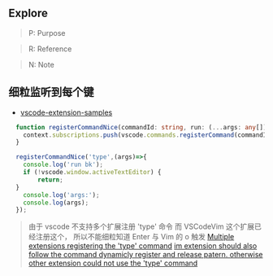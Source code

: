 ## Explore
> P: Purpose

> R: Reference

> N: Note

## 细粒监听到每个键
- [vscode-extension-samples](https://github.com/microsoft/vscode-extension-samples/blob/main/vim-sample/src/extension.ts)
```ts
  function registerCommandNice(commandId: string, run: (...args: any[]) => void): void {
    context.subscriptions.push(vscode.commands.registerCommand(commandId, run));
  }

  registerCommandNice('type',(args)=>{
    console.log('run bk');
    if (!vscode.window.activeTextEditor) {
        return;
  }
    console.log('args:');
    console.log(args);
  });
  ```
> 由于 vscode 不支持多个扩展注册 'type' 命令 而 VSCodeVim 这个扩展已经注册这个， 所以不能细粒知道 Enter 与 Vim 的 o 触发
> [Multiple extensions registering the 'type' command](https://github.com/microsoft/vscode/issues/13441)
> [im extension should also follow the command dynamicly register and release patern. otherwise other extension could not use the 'type' command](https://github.com/VSCodeVim/Vim/issues/1500) 